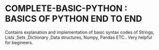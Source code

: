 # COMPLETE-BASIC-PYTHON : BASICS OF PYTHON END TO END

Contains explanation and implementation of basic syntax codes of Strings, Lists ,Sets ,Dictionary ,Data structures, Numpy, Pandas  ETC.. Very helpful for begineers.


